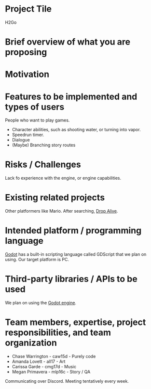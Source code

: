 # Project Tile
<!-- List the title of your project. -->
H2Go

# Brief overview of what you are proposing
<!-- A short description of the project you will develop. No more than 5 sentences.  -->

# Motivation
<!-- Briefly describe why you want to develop this project. -->

# Features to be implemented and types of users
<!-- List the features you will implement and a list of types of users/roles if you plan to support different types of users (e.g., regular user, admin, student, coach, etc.) and list the features that each role will be able to access. Be as detailed as possible.  -->
People who want to play games.

* Character abilities, such as shooting water, or turning into vapor.
* Speedrun timer.
* Dialogue
* (Maybe) Branching story routes

# Risks / Challenges
<!-- List any factor that can prevent you from implementing all the features and completing your project. -->
Lack fo experience with the engine, or engine capabilities.

# Existing related projects
<!-- Do some research to find out if similar applications already exist. If there are similar applications, please mention them (put a link or reference to where you found them) and mention how your application will be different/better than existing projects.  -->
Other platformers like Mario.
After searching, [Drop Alive](https://store.steampowered.com/app/513450/Drop_Alive/).

# Intended platform / programming language
<!-- (e.g., iOS, Android, Web, Python, C++, Java, JavaScript, etc.) -->
[Godot](https://godotengine.org/) has a built-in scripting language called GDScript that we plan on using. Our target platform is PC.

# Third-party libraries / APIs to be used
<!-- Please mention any external Web service, library, database, web server, web container, application server, specialized hardware, etc. that you plan to use in your project, to the best of your abilities. -->
We plan on using the [Godot engine](https://godotengine.org/).

# Team members, expertise, project responsibilities, and team organization
<!-- List the team members, their FSU IDs, and each member’s expertise, such as the programming languages, databases, mobile programming, platforms, APIs, etc. each is comfortable with. Mention who will do what during the project. Mention also how your team will be organized (e.g., will you have a manager in charge of delegating tasks or will you decide together based on interests/skills?), what will be your communication like (will you use Slack, Canvas or something similar to communicate? How often will you meet in person?), etc. -->
* Chase Warrington - caw15d - Purely code
* Amanda Lovett - all17 - Art
* Carissa Garde - cmg17d - Music
* Megan Primavera - mlp16c - Story / QA

Communicating over Discord. Meeting tentatively every week.
